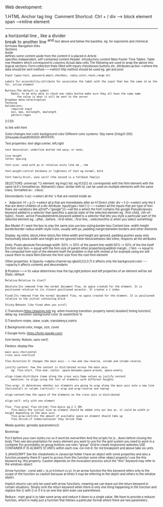 Web development:

1.HTML
Anchor tag <a href=""></a>
Img <img src="" alt="">
Comment <!----> Shortcut: Ctrl + /
div --> block element
span -->inline element

<hr> a horizontal line , like a divider
<br> break to another line
<sup> and <sub> text above and below the baseline, eg. for exponents and chemical formulas
Navigation links <nav>
Sections <section>
Aside <aside> defines some content aside from the content it is placed in
Article <article></article> specifies independent, self-contained content
Header :introductory content
Main
Footer
Time
Tables:
    <tr> Table row
    <th> Headers which correspond to columns
    <td> Actual data cells
    The following are used to wrap the above into logical sections:
    <thead>
    <tbody>
    <tfoot>
Form:collection thats filled with inputs checkboxes buttons etc.
    Attributes:action-->where the data should be sent
                method--->which http method should be used eg. get and post

    Input types:text, password,email,checkbox, radio,color,reset,range etc

    Labels for accesibility:attribute for associates the label with the input that has the same id as the for, inline element

    Buttons:The default is submit
        Radio: to be only able to check one radio button make sure they all have the same name
            the value is what it will be sent to the server
    Dropdown menu:select>option
    Textarea
    Validations:
        required input
        min, max, minlength, maxlength
        pattern:regex

2.CSS

<link rel="stylesheet" href="styles.css"> to link with html

Color:changes text color
background color
Different color systems:
1)by name
2)rbg(0-255)
3)hexadecimal(#000000-#FFFFFF)

Text properties:
text-align:center, left,right

    text decoration: underline dotted red wavy; or none;

    line height
    letter spacing

    font-size: used with px or relative units like em , rem

    font-weight:control boldness or lightness of text eg normal, bold

    font-family:Ariel, sans serif (the second is a fallback family)

SELECTORS:
universal: \*{}
element: eg img{}
list: eg h1,h2{}
id: corresponds with the html element with the same id.It's formatted as: #idname{}
class: similar with id, can be used on multiple elements with the same class, formatted as : .class{

Descendants: li a{}-->select all the <a>'s that are nested inside an <li>
Adjacent: h1 + p {}-->select all p that are immediately after an h1
Direct child: div > li {}-->select only the li that are direct children of a div
Attribute: input[type='text'] {}--->select all the inputs that are type of text
there are variations like a[href*="google"]{}-->all the a where the href contains the google
Pseudoclasses: keyword added to a selector that specifies a special state of the selected element
eg. :first-child, :nth-of-type(), :hover, :active
Pseudoelements:keyword added to a selector that lets you style a particular part of the selected element eg. ::after, ::before, ::first-letter, ::first-line, ::selection(this is when you select something)

Box Model:
If i want the box to stay the same size use box-sizing:border-box
Content box: width-height
border/border-radius:width-style-color, usually with px,
padding
margin:between borders and other elements

Display:
eg inline, block,inline-block,flex
Inline:width and height are ignored, padding pushes away only horizontally
block:width and height are not ignored
inline-block:behaves like inline, respects all the attributes

Units:
Pixels:absolute
Percentage:width :50%--> 50% of the parent
line-width:50%--> 50% of the line itself
Em:font-size:1em--> equal with the font-size of parent
other properties(paddind-margin...):1em --> equal to the computed font-size of the element itself
the problem is that with nested ul for example using em will cause them to stack
Rem:Derives the font-size from the root html element

Other properties:
A.Opacity-->alpha channel eg rgba(0,0,0,0.7).it affects only hte background color
--->opacity.it affects contents and descendants

B.Position---> Its value determines how the top,right,bottom and left properties of an element will be set
Static: default

    Relative:Relative to itself

    Absolute:Its removed from the normal document flow, no space created for the element. It is positioned relative to its closest positioned ancestor. It creates a z index

    Fixed:Its removed from the normal document flow, no space created for the element. It is positioned relative to the initial containing block

    Sticky:Behaves like fixed when you scroll

C.Transitions:https://easings.net/
eg. when hovering
transition: property name| duration| timing function| delay
eg. transition: background-color 3s easeInSine 1s

D.Transform
rotate, skew, scale, translatexyz,matrix

E.Background:color, image, size, cover

F.Google fonts: https://fonts.google.com/

<link href="https://fonts.googleapis.com/css2?family=Montserrat&family=Roboto:wght@100;400&display=swap"
        rel="stylesheet"> 
        font-family: Roboto, sans-serif;

Flexbox:
display:flex

    main axis->horizontal
    cross axis->vertical

    flex-direction:It changes the main axis---> row and row-reverse, column and column-reverse.

    justify-content: how the content is distributed across the main axis
        eg. flex-start, flex-end, center, space-between,space-around, space-evenly

    align-items:distribute items along the cross axis.Same values as justify content
        baseline: to align using the text of elements with different heights

    flex-wrap: it determines whether our elements are going to wrap along the main axis onto a new line (horizontal) or column (vertical)--> wrap and wrap-reverse and nowrap

    align-content:how the space of the elements on the cross axis is distributed

    align-self: only with one element

    flex: flex-grow| flex-shrink| flex-basis eg.2 2 10%
        flex-basis:the initial size an element should be added into our box as. it could be width or height depending on the main axis
        flex-grow:controls the amount of available space en element should take up
        flex-shrink:if items>container they shrink them

Media queries: @media (parameters){}

Bootstrap:

<link rel="stylesheet" href="https://stackpath.bootstrapcdn.com/bootstrap/4.5.0/css/bootstrap.min.css"
        integrity="sha384-9aIt2nRpC12Uk9gS9baDl411NQApFmC26EwAOH8WgZl5MYYxFfc+NcPb1dKGj7Sk" crossorigin="anonymous">
Put it before your own styles.css so it wont be overwritten
And the scripts for js , down before closing the body
<script src="https://code.jquery.com/jquery-3.5.1.slim.min.js"
        integrity="sha384-DfXdz2htPH0lsSSs5nCTpuj/zy4C+OGpamoFVy38MVBnE+IbbVYUew+OrCXaRkfj"
        crossorigin="anonymous"></script>
    <script src="https://cdn.jsdelivr.net/npm/popper.js@1.16.0/dist/umd/popper.min.js"
        integrity="sha384-Q6E9RHvbIyZFJoft+2mJbHaEWldlvI9IOYy5n3zV9zzTtmI3UksdQRVvoxMfooAo"
        crossorigin="anonymous"></script>
    <script src="https://stackpath.bootstrapcdn.com/bootstrap/4.5.0/js/bootstrap.min.js"
        integrity="sha384-OgVRvuATP1z7JjHLkuOU7Xw704+h835Lr+6QL9UvYjZE3Ipu6Tp75j7Bh/kR0JKI"
        crossorigin="anonymous"></script>
Then see documentation for every element you want to use
For the grid system you need to work in a container
For accesibility on group buttons use role="group"
Grid:to create responsive websites USE CONTAINER.IT IS ALWAYS 12 UNITs within each row.
    col-md-6: for md breakpoint and above take six units

3.JAVASCRIPT
See the cheatsheets in Javascript folder
I have an object with some properties and also a function property there.If i want to access from this function some other object property I use the this keyword eg. this.property. Caution depends on the invocation process since the "this" keyword may refer to the windows object

Arrow function :
const add = (x,y)=>{return x+y};
In an arrow function the this keyword refers only to the scope of the function so caution because at times it may be referring to the object and others to the window object.

Implicit returns can only be used with arrow functions, meaning we can leave out the return keyword in certain situations. Simply omit the return keyword when there is only one thing happening in the function and replace the {} with () or if it is on one line dont even use parentheses

Reduce : main goal is to take some array and reduce it down to a single value. We have to provide a reducer function, which is really just a function that follows a particular format where there are two parameters.

